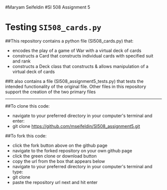 #Maryam Seifeldin
#SI 508 Assignment 5

# Testing `SI508_cards.py`

##This repository contains a python file (SI508_cards.py) that:
 * encodes the play of a game of War with a virtual deck of cards
 * constructs a Card that constructs individual cards with specified suit and rank
 * constructs a Deck class that constructs & allows manipulation of a virtual deck of cards

##It also contains a file (SI508_assignment5_tests.py) that tests the intended functionality of the original file. Other files in this repository support the creation of the two primary files

---

##To clone this code:

 * navigate to your preferred directory in your computer's terminal and enter:
 * git clone https://github.com/mseifeldin/SI508_assignment5.git

##To fork this code:

 * click the fork button above on the github page
 * navigate to the forked repository on your own github page
 * click the green clone or download button
 * copy the url from the box that appears below
 * navigate to your preferred directory in your computer's terminal and type:
 * git clone
 * paste the repository url next and hit enter

